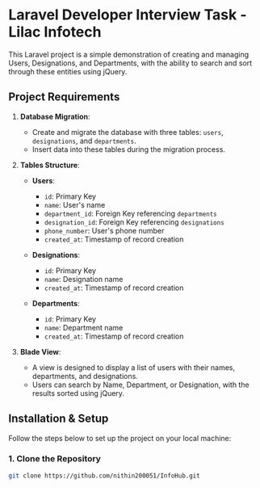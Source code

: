 # Laravel Developer Interview Task - Lilac Infotech

This Laravel project is a simple demonstration of creating and managing Users, Designations, and Departments, with the ability to search and sort through these entities using jQuery.

## Project Requirements

1. **Database Migration**:
    - Create and migrate the database with three tables: `users`, `designations`, and `departments`.
    - Insert data into these tables during the migration process.

2. **Tables Structure**:
    - **Users**:
        - `id`: Primary Key
        - `name`: User's name
        - `department_id`: Foreign Key referencing `departments`
        - `designation_id`: Foreign Key referencing `designations`
        - `phone_number`: User's phone number
        - `created_at`: Timestamp of record creation

    - **Designations**:
        - `id`: Primary Key
        - `name`: Designation name
        - `created_at`: Timestamp of record creation

    - **Departments**:
        - `id`: Primary Key
        - `name`: Department name
        - `created_at`: Timestamp of record creation

3. **Blade View**:
    - A view is designed to display a list of users with their names, departments, and designations.
    - Users can search by Name, Department, or Designation, with the results sorted using jQuery.

## Installation & Setup

Follow the steps below to set up the project on your local machine:

### 1. Clone the Repository
```bash
git clone https://github.com/nithin200051/InfoHub.git
